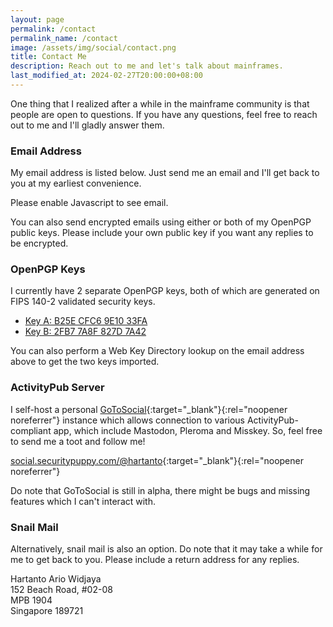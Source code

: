 ```yaml
---
layout: page
permalink: /contact
permalink_name: /contact
image: /assets/img/social/contact.png
title: Contact Me
description: Reach out to me and let's talk about mainframes.
last_modified_at: 2024-02-27T20:00:00+08:00
---
```


One thing that I realized after a while in the mainframe community is that people are open to questions. If you have any questions, feel free to reach out to me and I'll gladly answer them.

### Email Address

My email address is listed below. Just send me an email and I'll get back to you at my earliest convenience.

<a data="92CE2?E@oD64FC:EJAFAAJ]4@>" class="contact-button javascript-required">Please enable Javascript to see email.</a>

You can also send encrypted emails using either or both of my OpenPGP public keys. Please include your own public key if you want any replies to be encrypted.

### OpenPGP Keys

I currently have 2 separate OpenPGP keys, both of which are generated on FIPS 140-2 validated security keys. 

- [Key A: B25E CFC6 9E10 33FA](https://securitypuppy.com/.well-known/openpgpkey/B25ECFC69E1033FA.pub.asc)
- [Key B: 2FB7 7A8F 827D 7A42](https://securitypuppy.com/.well-known/openpgpkey/2FB77A8F827D7A42.pub.asc)

You can also perform a Web Key Directory lookup on the email address above to get the two keys imported.

### ActivityPub Server

I self-host a personal [GoToSocial](https://github.com/superseriousbusiness/gotosocial){:target="_blank"}{:rel="noopener noreferrer"} instance which allows connection to various ActivityPub-compliant app, which include Mastodon, Pleroma and Misskey. So, feel free to send me a toot and follow me!

[social.securitypuppy.com/@hartanto](https://social.securitypuppy.com/@hartanto){:target="_blank"}{:rel="noopener noreferrer"}

Do note that GoToSocial is still in alpha, there might be bugs and missing features which I can't interact with.

### Snail Mail

Alternatively, snail mail is also an option. Do note that it may take a while for me to get back to you. Please include a return address for any replies.

Hartanto Ario Widjaya<br>152 Beach Road, #02-08<br>MPB 1904<br>Singapore 189721

<script src="{{ '/assets/js/email.min.js' | absolute_url }}"></script>